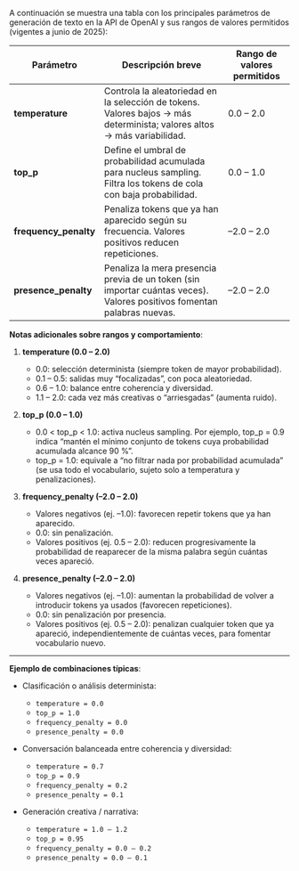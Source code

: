 A continuación se muestra una tabla con los principales parámetros de generación de texto en la API de OpenAI y sus rangos de valores permitidos (vigentes a junio de 2025):

| Parámetro              | Descripción breve                                                                                                       | Rango de valores permitidos |
| ---------------------- | ----------------------------------------------------------------------------------------------------------------------- | --------------------------- |
| **temperature**        | Controla la aleatoriedad en la selección de tokens. Valores bajos → más determinista; valores altos → más variabilidad. | 0.0 – 2.0                   |
| **top\_p**             | Define el umbral de probabilidad acumulada para nucleus sampling. Filtra los tokens de cola con baja probabilidad.      | 0.0 – 1.0                   |
| **frequency\_penalty** | Penaliza tokens que ya han aparecido según su frecuencia. Valores positivos reducen repeticiones.                       | –2.0 – 2.0                  |
| **presence\_penalty**  | Penaliza la mera presencia previa de un token (sin importar cuántas veces). Valores positivos fomentan palabras nuevas. | –2.0 – 2.0                  |

**Notas adicionales sobre rangos y comportamiento**:

1. **temperature (0.0 – 2.0)**

   * 0.0: selección determinista (siempre token de mayor probabilidad).
   * 0.1 – 0.5: salidas muy “focalizadas”, con poca aleatoriedad.
   * 0.6 – 1.0: balance entre coherencia y diversidad.
   * 1.1 – 2.0: cada vez más creativas o “arriesgadas” (aumenta ruido).

2. **top\_p (0.0 – 1.0)**

   * 0.0 < top\_p < 1.0: activa nucleus sampling. Por ejemplo, top\_p = 0.9 indica “mantén el mínimo conjunto de tokens cuya probabilidad acumulada alcance 90 %”.
   * top\_p = 1.0: equivale a “no filtrar nada por probabilidad acumulada” (se usa todo el vocabulario, sujeto solo a temperatura y penalizaciones).

3. **frequency\_penalty (–2.0 – 2.0)**

   * Valores negativos (ej. –1.0): favorecen repetir tokens que ya han aparecido.
   * 0.0: sin penalización.
   * Valores positivos (ej. 0.5 – 2.0): reducen progresivamente la probabilidad de reaparecer de la misma palabra según cuántas veces apareció.

4. **presence\_penalty (–2.0 – 2.0)**

   * Valores negativos (ej. –1.0): aumentan la probabilidad de volver a introducir tokens ya usados (favorecen repeticiones).
   * 0.0: sin penalización por presencia.
   * Valores positivos (ej. 0.5 – 2.0): penalizan cualquier token que ya apareció, independientemente de cuántas veces, para fomentar vocabulario nuevo.

---

**Ejemplo de combinaciones típicas**:

* Clasificación o análisis determinista:

  * `temperature = 0.0`
  * `top_p = 1.0`
  * `frequency_penalty = 0.0`
  * `presence_penalty = 0.0`

* Conversación balanceada entre coherencia y diversidad:

  * `temperature = 0.7`
  * `top_p = 0.9`
  * `frequency_penalty = 0.2`
  * `presence_penalty = 0.1`

* Generación creativa / narrativa:

  * `temperature = 1.0 – 1.2`
  * `top_p = 0.95`
  * `frequency_penalty = 0.0 – 0.2`
  * `presence_penalty = 0.0 – 0.1`
